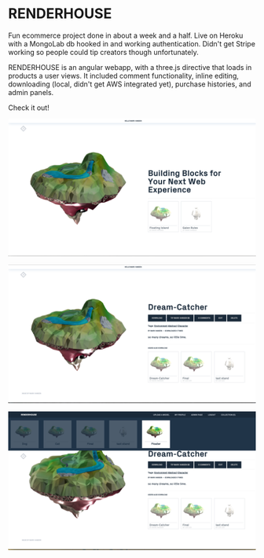 # RENDERHOUSE
Fun ecommerce project done in about a week and a half. Live on Heroku with a MongoLab db hooked in and working authentication. Didn't get Stripe working so people could tip creators though unfortunately.

RENDERHOUSE is an angular webapp, with a three.js directive that loads in products a user views. It included comment functionality, inline editing, downloading (local, didn't get AWS integrated yet), purchase histories, and admin panels.

Check it out!

![Main Listing!](/screenshot.png)

![Product Listing!](/screenshot2.png)

![Topmenu Dropdown!](/screenshot3.png)

